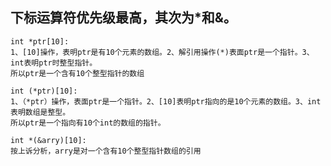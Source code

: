 ## 下标运算符优先级最高，其次为*和&。

```
int *ptr[10]:
1、[10]操作，表明ptr是有10个元素的数组。2、解引用操作(*)表面ptr是一个指针。3、int表明ptr时整型指针。
所以ptr是一个含有10个整型指针的数组
```
```
int (*ptr)[10]:
1、（*ptr）操作，表面ptr是一个指针。2、[10]表明ptr指向的是10个元素的数组。3、int表明数组是整型。
所以ptr是一个指向有10个int的数组的指针。
```
```
int *(&arry)[10]:
按上诉分析，arry是对一个含有10个整型指针数组的引用
```
